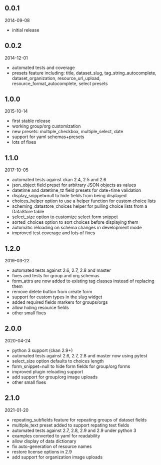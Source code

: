 ## 0.0.1

2014-09-08

* initial release


## 0.0.2

2014-12-01

* automated tests and coverage
* presets feature including: title, dataset_slug, tag_string_autocomplete,
  dataset_organization, resource_url_upload, resource_format_autocomplete,
  select presets


## 1.0.0

2015-10-14

* first stable release
* working group/org customization
* new presets: multiple_checkbox, multiple_select, date
* support for yaml schemas+presets
* lots of fixes


## 1.1.0

2017-10-05

* automated tests against ckan 2.4, 2.5 and 2.6
* json_object field preset for arbitrary JSON objects as values
* datetime and datetime_tz field presets for date+time validation
* display_snippet=null to hide fields from being displayed
* choices_helper option to use a helper function for custom choice lists
* scheming_datastore_choices helper for pulling choice lists from a
  DataStore table
* select_size option to customize select form snippet
* sorted_choices option to sort choices before displaying them
* automatic reloading on schema changes in development mode
* improved test coverage and lots of fixes

## 1.2.0

2019-03-22

* automated tests against 2.6, 2.7, 2.8 and master
* fixes and tests for group and org schemas
* form_attrs are now added to existing tag classes instead of replacing them
* remove delete button from create form
* support for custom types in the slug widget
* added required fields markers for groups/orgs
* allow hiding resource fields
* other small fixes

## 2.0.0

2020-04-24

* python 3 support (ckan 2.9+)
* automated tests against 2.6, 2.7, 2.8 and master now using pytest
* select_size option defaults to choices length
* form_snippet=null to hide form fields for group/org forms
* improved plugin reloading support
* add support for group/org image uploads
* other small fixes

## 2.1.0

2021-01-20

* repeating_subfields feature for repeating groups of dataset fields
* multiple_text preset added to support repating text fields
* automated tests against 2.7, 2.8, 2.9 and 2.9 under python 3
* examples converted to yaml for readability
* allow display of data dictionary
* fix auto-generation of resource names
* restore license options in 2.9
* add support for organization image uploads
